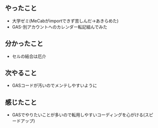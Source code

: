 ## やったこと
- 大学ゼミ(MeCabがimportできず苦しんだ→あきらめた)
- GAS-別アカウントへのカレンダー転記組んでみた
## 分かったこと
- セルの結合は厄介
## 次やること
- GASコードが汚いのでメンテしやすいように
## 感じたこと
- GASでやりたいことが多いので転用しやすいコーディングを心がける(スピードアップ)

